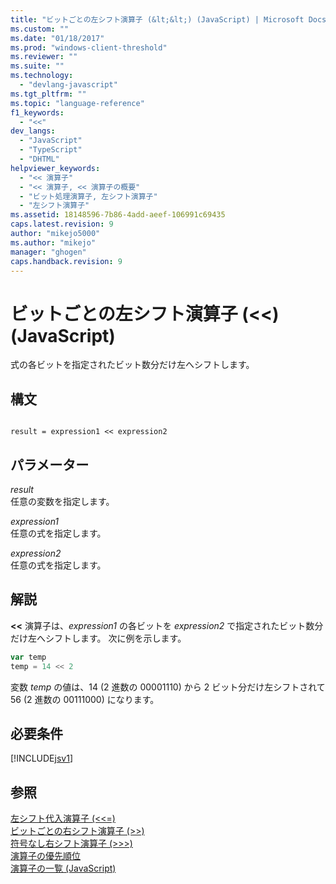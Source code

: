 ```yaml
---
title: "ビットごとの左シフト演算子 (&lt;&lt;) (JavaScript) | Microsoft Docs"
ms.custom: ""
ms.date: "01/18/2017"
ms.prod: "windows-client-threshold"
ms.reviewer: ""
ms.suite: ""
ms.technology: 
  - "devlang-javascript"
ms.tgt_pltfrm: ""
ms.topic: "language-reference"
f1_keywords: 
  - "<<"
dev_langs: 
  - "JavaScript"
  - "TypeScript"
  - "DHTML"
helpviewer_keywords: 
  - "<< 演算子"
  - "<< 演算子, << 演算子の概要"
  - "ビット処理演算子, 左シフト演算子"
  - "左シフト演算子"
ms.assetid: 18148596-7b86-4add-aeef-106991c69435
caps.latest.revision: 9
author: "mikejo5000"
ms.author: "mikejo"
manager: "ghogen"
caps.handback.revision: 9
---
```

# ビットごとの左シフト演算子 (&lt;&lt;) (JavaScript)
式の各ビットを指定されたビット数分だけ左へシフトします。  
  
## 構文  
  
```  
  
result = expression1 << expression2  
```  
  
## パラメーター  
 *result*  
 任意の変数を指定します。  
  
 *expression1*  
 任意の式を指定します。  
  
 *expression2*  
 任意の式を指定します。  
  
## 解説  
 **\<\<** 演算子は、*expression1* の各ビットを *expression2* で指定されたビット数分だけ左へシフトします。  次に例を示します。  
  
```javascript  
var temp  
temp = 14 << 2  
```  
  
 変数 *temp* の値は、14 \(2 進数の 00001110\) から 2 ビット分だけ左シフトされて 56 \(2 進数の 00111000\) になります。  
  
## 必要条件  
 [!INCLUDE[jsv1](../../javascript/misc/includes/jsv1-md.md)]  
  
## 参照  
 [左シフト代入演算子 \(\<\<\=\)](../../javascript/reference/left-shift-assignment-operator-decrement-equal-javascript.md)   
 [ビットごとの右シフト演算子 \(\>\>\)](../../javascript/reference/bitwise-right-shift-operator-decrement-javascript.md)   
 [符号なし右シフト演算子 \(\>\>\>\)](../../javascript/reference/unsigned-right-shift-operator-decrement-javascript.md)   
 [演算子の優先順位](../../javascript/operator-subtractprecedence-javascript.md)   
 [演算子の一覧 \(JavaScript\)](../../javascript/misc/operator-subtractsummary-javascript.md)